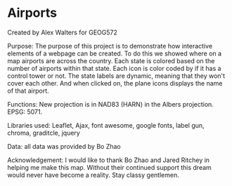 # Airports
Created by Alex Walters for GEOG572

Purpose: The purpose of this project is to demonstrate how interactive elements of a webpage can be created. To do this we showed where on a map airports are across the country. Each state is colored based on the number of airports within that state. Each icon is color coded by if it has a control tower or not. The state labels are dynamic, meaning that they won't cover each other. And when clicked on, the plane icons displays the name of that airport. 

Functions: New projection is in NAD83 (HARN) in the Albers projection. EPSG: 5071.

Libraries used: Leaflet, Ajax, font awesome, google fonts, label gun, chroma, graditcle, jquery

Data: all data was provided by Bo Zhao

Acknowledgement: I would like to thank Bo Zhao and Jared Ritchey in helping me make this map. Without their continued support this dream would never have become a reality. Stay classy gentlemen.
